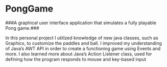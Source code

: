 # PongGame
###A graphical user interface application that simulates a fully playable Pong game.###

In this personal project I utilized knowledge of new java classes, such as Graphics, to customize the paddles and ball. I improved my understanding of Java’s AWT API in order to create a functioning game using Events and more. I also learned more about Java’s Action Listener class, used for defining how the program responds to mouse and key-based input
